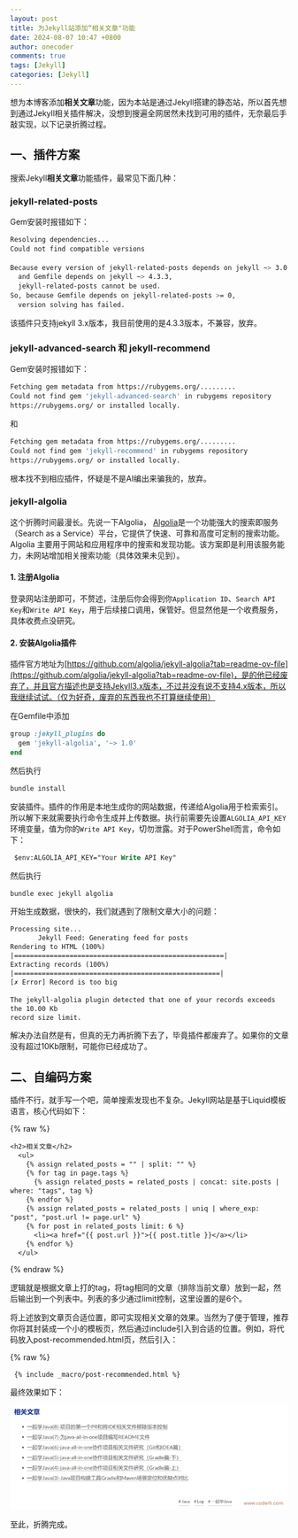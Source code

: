 ```yaml
---
layout: post
title: 为Jekyll站添加“相关文章"功能
date: 2024-08-07 10:47 +0800
author: onecoder
comments: true
tags: [Jekyll]
categories: [Jekyll]
---
```

想为本博客添加**相关文章**功能，因为本站是通过Jekyll搭建的静态站，所以首先想到通过Jekyll相关插件解决，没想到搜遍全网居然未找到可用的插件，无奈最后手敲实现，以下记录折腾过程。

<!--more-->

## 一、插件方案

搜索Jekyll**相关文章**功能插件，最常见下面几种：

### jekyll-related-posts

Gem安装时报错如下：

```bash
Resolving dependencies...
Could not find compatible versions

Because every version of jekyll-related-posts depends on jekyll ~> 3.0
  and Gemfile depends on jekyll ~> 4.3.3,
  jekyll-related-posts cannot be used.
So, because Gemfile depends on jekyll-related-posts >= 0,
  version solving has failed.
```

该插件只支持jekyll 3.x版本，我目前使用的是4.3.3版本，不兼容，放弃。

### jekyll-advanced-search 和 jekyll-recommend

Gem安装时报错如下：

```bash
Fetching gem metadata from https://rubygems.org/.........
Could not find gem 'jekyll-advanced-search' in rubygems repository
https://rubygems.org/ or installed locally.
```

和

```bash
Fetching gem metadata from https://rubygems.org/.........
Could not find gem 'jekyll-recommend' in rubygems repository
https://rubygems.org/ or installed locally.
```

根本找不到相应插件，怀疑是不是AI编出来骗我的，放弃。

### jekyll-algolia

这个折腾时间最漫长。先说一下Algolia， [Algolia](https://www.algolia.com/)是一个功能强大的搜索即服务（Search as a Service）平台，它提供了快速、可靠和高度可定制的搜索功能。Algolia 主要用于网站和应用程序中的搜索和发现功能。该方案即是利用该服务能力，未网站增加相关搜索功能（具体效果未见到）。

#### 1. 注册Algolia

登录网站注册即可，不赘述，注册后你会得到你`Application ID`、`Search API Key`和`Write API Key`，用于后续接口调用，保管好。但显然他是一个收费服务，具体收费点没研究。

#### 2. 安装Algolia插件

插件官方地址为[https://github.com/algolia/jekyll-algolia?tab=readme-ov-file](https://github.com/algolia/jekyll-algolia?tab=readme-ov-file)，是的他已经废弃了，并且官方描述也是支持Jekyll3.x版本，不过并没有说不支持4.x版本，所以我继续试试。（仅为好奇，废弃的东西我也不打算继续使用）

在Gemfile中添加

```ruby
group :jekyll_plugins do
  gem 'jekyll-algolia', '~> 1.0'
end
```

然后执行

```bash
bundle install
```

安装插件。插件的作用是本地生成你的网站数据，传递给Algolia用于检索索引。所以解下来就需要执行命令生成并上传数据。执行前需要先设置`ALGOLIA_API_KEY`环境变量，值为你的`Write API Key`，切勿泄露。对于PowerShell而言，命令如下：

```ps
 $env:ALGOLIA_API_KEY="Your Write API Key"
```

然后执行

```bash
bundle exec jekyll algolia
```

开始生成数据，很快的，我们就遇到了限制文章大小的问题：

```text
Processing site...
       Jekyll Feed: Generating feed for posts
Rendering to HTML (100%) |=====================================================|
Extracting records (100%) |====================================================|
[✗ Error] Record is too big

The jekyll-algolia plugin detected that one of your records exceeds the 10.00 Kb
record size limit.
```

解决办法自然是有，但真的无力再折腾下去了，毕竟插件都废弃了。如果你的文章没有超过10Kb限制，可能你已经成功了。

## 二、自编码方案

插件不行，就手写一个吧，简单搜索发现也不复杂。Jekyll网站是基于Liquid模板语言，核心代码如下：

{% raw %}

```Liquid
<h2>相关文章</h2>
  <ul>
    {% assign related_posts = "" | split: "" %}
    {% for tag in page.tags %}
      {% assign related_posts = related_posts | concat: site.posts | where: "tags", tag %}
    {% endfor %}
    {% assign related_posts = related_posts | uniq | where_exp: "post", "post.url != page.url" %}
    {% for post in related_posts limit: 6 %}
      <li><a href="{{ post.url }}">{{ post.title }}</a></li>
    {% endfor %}
  </ul>
```

{% endraw %}

逻辑就是根据文章上打的tag，将tag相同的文章（排除当前文章）放到一起，然后输出到一个列表中。列表的多少通过limit控制，这里设置的是6个。

将上述放到文章页合适位置，即可实现相关文章的效果。当然为了便于管理，推荐你将其封装成一个小的模板页，然后通过include引入到合适的位置。例如，将代码放入post-recommended.html页，然后引入：

{% raw %}

```Liquid
 {% include _macro/post-recommended.html %}
```

最终效果如下：

![](/images/post/recommended-posts/posts-relate.png)

至此，折腾完成。
